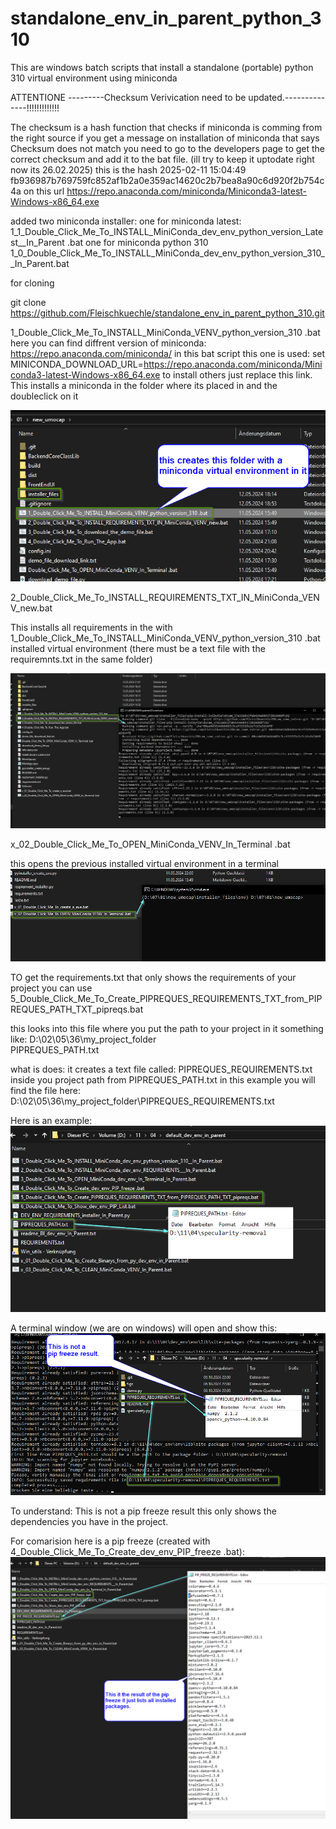 # standalone_env_in_parent_python_310
This are windows batch scripts that install a standalone (portable) python 310 virtual environment using  miniconda

ATTENTIONE ---------Checksum Verivication need to be updated.--------------!!!!!!!!!!!!!


The checksum is a hash function that checks if miniconda is comming from the right source
if you get a message on installation of miniconda that says
Checksum does not match you need to  go to the developers page to get the correct checksum
and add it to the bat file. 
(ill try to keep it uptodate right now its 26.02.2025)
this is the hash
2025-02-11 15:04:49	fb936987b769759fc852af1b2a0e359ac14620c2b7bea8a90c6d920f2b754c4a
on this url
https://repo.anaconda.com/miniconda/Miniconda3-latest-Windows-x86_64.exe

added two miniconda installer:
one for miniconda latest:
1_1_Double_Click_Me_To_INSTALL_MiniConda_dev_env_python_version_Latest__In_Parent .bat
one for miniconda python 310
1_0_Double_Click_Me_To_INSTALL_MiniConda_dev_env_python_version_310__In_Parent.bat

for cloning

git clone https://github.com/Fleischkuechle/standalone_env_in_parent_python_310.git



1_Double_Click_Me_To_INSTALL_MiniConda_VENV_python_version_310 .bat
here you can find diffrent version of miniconda: https://repo.anaconda.com/miniconda/
in this bat script this one is used:
set MINICONDA_DOWNLOAD_URL=https://repo.anaconda.com/miniconda/Miniconda3-latest-Windows-x86_64.exe
to install others just replace this link.
This installs a miniconda in the folder where its placed in and the doubleclick on it

![alt text](image-2.png)



2_Double_Click_Me_To_INSTALL_REQUIREMENTS_TXT_IN_MiniConda_VENV_new.bat

This installs all requirements in the with 1_Double_Click_Me_To_INSTALL_MiniConda_VENV_python_version_310 .bat
installed virtual environment  (there must be a text file with the requiremnts.txt in the same folder)

![alt text](image-3.png)


x_02_Double_Click_Me_To_OPEN_MiniConda_VENV_In_Terminal .bat

this opens the previous installed virtual environment in a terminal
![alt text](image-4.png)


TO get the requirements.txt that only shows the requirements of your project 
you can use 5_Double_Click_Me_To_Create_PIPREQUES_REQUIREMENTS_TXT_from_PIPREQUES_PATH_TXT_pipreqs.bat

this looks into this file where you put the path to your project in it
something like: D:\02\05\36\my_project_folder\
PIPREQUES_PATH.txt 

what is does:
it creates a text file called: PIPREQUES_REQUIREMENTS.txt
inside you project path from PIPREQUES_PATH.txt 
in this example you will find the file here:
D:\02\05\36\my_project_folder\PIPREQUES_REQUIREMENTS.txt

Here is an example:
![alt text](image-5.png)


A terminal window (we are on windows) will open and show this:
![alt text](image-6.png)

To understand: This is not a pip freeze result this only shows the dependencies you have in the 
project.

For comarision here is a pip freeze (created with 4_Double_Click_Me_To_Create_dev_env_PIP_freeze .bat):
![alt text](image-7.png)
